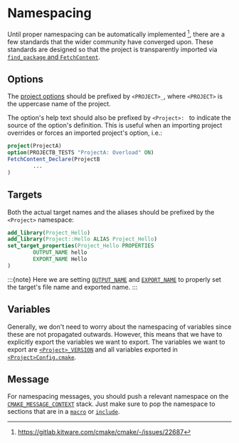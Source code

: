 # Namespacing

Until proper namespacing can be automatically implemented [^1], there are a few
standards that the wider community have converged upon. These standards are
designed so that the project is transparently imported via
[`find_package` and `FetchContent`].

## Options

The [project options] should be prefixed by `<PROJECT>_`, where `<PROJECT>` is
the uppercase name of the project.

The option's help text should also be prefixed by `<Project>: ` to indicate the
source of the option's definition. This is useful when an importing project
overrides or forces an imported project's option, i.e.:
```cmake
project(ProjectA)
option(PROJECTB_TESTS "ProjectA: Overload" ON)
FetchContent_Declare(ProjectB
        ...
)
```

## Targets

Both the actual target names and the aliases should be prefixed by the
`<Project>` namespace:

```cmake
add_library(Project_Hello)
add_library(Project::Hello ALIAS Project_Hello)
set_target_properties(Project_Hello PROPERTIES
        OUTPUT_NAME hello
        EXPORT_NAME Hello
)
```

:::{note}
Here we are setting [`OUTPUT_NAME`] and [`EXPORT_NAME`] to properly set the
target's file name and exported name.
:::

## Variables

Generally, we don't need to worry about the namespacing of variables since these
are not propagated outwards. However, this means that we have to explicitly
export the variables we want to export. The variables we want to export are
[`<Project>_VERSION`] and all variables exported in [`<Project>Config.cmake`].

## Message

For namespacing messages, you should push a relevant namespace on the
[`CMAKE_MESSAGE_CONTEXT`] stack. Just make sure to pop the namespace to sections
that are in a [`macro`] or [`include`].

[`CMAKE_MESSAGE_CONTEXT`]: inv:cmake:cmake:variable#variable:CMAKE_MESSAGE_CONTEXT
[`OUTPUT_NAME`]: inv:cmake:cmake:prop_tgt#prop_tgt:OUTPUT_NAME
[`EXPORT_NAME`]: inv:cmake:cmake:prop_tgt#prop_tgt:EXPORT_NAME
[`<Project>_VERSION`]: inv:cmake:cmake:variable#variable:<PROJECT-NAME>_VERSION
[`<Project>Config.cmake`]: <inv:cmake:std:label#full signature>
[`macro`]: inv:cmake:cmake:command#command:macro
[`include`]: inv:cmake:cmake:command#command:include

[`find_package` and `FetchContent`]: export.md#projectconfigcmake-and-fetchcontent
[project options]: TBD

[^1]: <https://gitlab.kitware.com/cmake/cmake/-/issues/22687>
